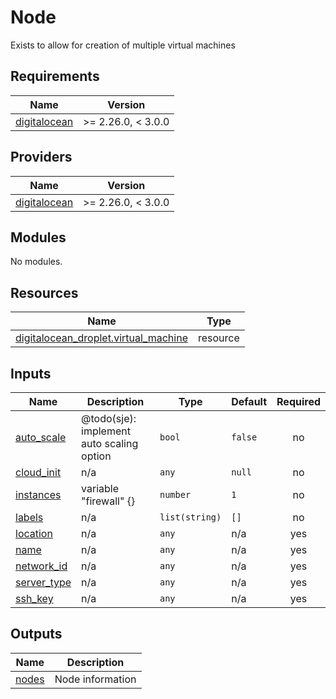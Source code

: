 # Node

Exists to allow for creation of multiple virtual machines

<!-- BEGINNING OF PRE-COMMIT-TERRAFORM DOCS HOOK -->
## Requirements

| Name | Version |
|------|---------|
| <a name="requirement_digitalocean"></a> [digitalocean](#requirement\_digitalocean) | >= 2.26.0, < 3.0.0 |

## Providers

| Name | Version |
|------|---------|
| <a name="provider_digitalocean"></a> [digitalocean](#provider\_digitalocean) | >= 2.26.0, < 3.0.0 |

## Modules

No modules.

## Resources

| Name | Type |
|------|------|
| [digitalocean_droplet.virtual_machine](https://registry.terraform.io/providers/digitalocean/digitalocean/latest/docs/resources/droplet) | resource |

## Inputs

| Name | Description | Type | Default | Required |
|------|-------------|------|---------|:--------:|
| <a name="input_auto_scale"></a> [auto\_scale](#input\_auto\_scale) | @todo(sje): implement auto scaling option | `bool` | `false` | no |
| <a name="input_cloud_init"></a> [cloud\_init](#input\_cloud\_init) | n/a | `any` | `null` | no |
| <a name="input_instances"></a> [instances](#input\_instances) | variable "firewall" {} | `number` | `1` | no |
| <a name="input_labels"></a> [labels](#input\_labels) | n/a | `list(string)` | `[]` | no |
| <a name="input_location"></a> [location](#input\_location) | n/a | `any` | n/a | yes |
| <a name="input_name"></a> [name](#input\_name) | n/a | `any` | n/a | yes |
| <a name="input_network_id"></a> [network\_id](#input\_network\_id) | n/a | `any` | n/a | yes |
| <a name="input_server_type"></a> [server\_type](#input\_server\_type) | n/a | `any` | n/a | yes |
| <a name="input_ssh_key"></a> [ssh\_key](#input\_ssh\_key) | n/a | `any` | n/a | yes |

## Outputs

| Name | Description |
|------|-------------|
| <a name="output_nodes"></a> [nodes](#output\_nodes) | Node information |
<!-- END OF PRE-COMMIT-TERRAFORM DOCS HOOK -->
